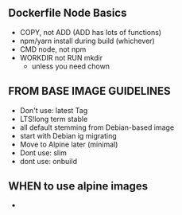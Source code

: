 ## Dockerfile Node Basics

- COPY, not ADD (ADD has lots of functions)
- npm/yarn install during build (whichever)
- CMD node, not npm 
- WORKDIR not RUN mkdir
    - unless you need chown


## FROM BASE IMAGE GUIDELINES
- Don't use: latest Tag
- LTS!long term stable
- all default stemming from Debian-based image
- start with Debian ig migrating
- Move to Alpine later (minimal)
- Dont use: slim
- dont use: onbuild


## WHEN to use alpine images
- 
